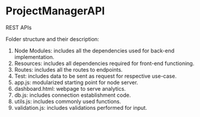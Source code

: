 # ProjectManagerAPI
REST APIs

Folder structure and their description:

1. Node Modules: includes all the dependencies used for back-end implementation.
2. Resources: includes all dependencies required for front-end functioning.
3. Routes: includes all the routes to endpoints.
4. Test: includes data to be sent as request for respective use-case.
5. app.js: modularized starting point for node server.
6. dashboard.html: webpage to serve analytics.
7. db.js: includes connection establishment code.
8. utils.js: includes commonly used functions.
9. validation.js: includes validations performed for input.